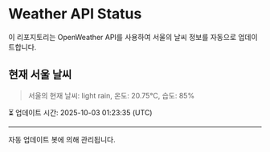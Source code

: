 
# Weather API Status

이 리포지토리는 OpenWeather API를 사용하여 서울의 날씨 정보를 자동으로 업데이트합니다.

## 현재 서울 날씨
> 서울의 현재 날씨: light rain, 온도: 20.75°C, 습도: 85%

⏳ 업데이트 시간: 2025-10-03 01:23:35 (UTC)

---
자동 업데이트 봇에 의해 관리됩니다.
